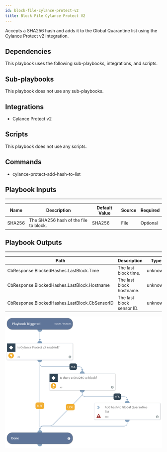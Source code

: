 ```yaml
---
id: block-file-cylance-protect-v2
title: Block File Cylance Protect V2
---
```


Accepts a SHA256 hash and adds it to the Global Quarantine list using the Cylance Protect v2 integration.

## Dependencies
This playbook uses the following sub-playbooks, integrations, and scripts.

## Sub-playbooks
This playbook does not use any sub-playbooks.

## Integrations
* Cylance Protect v2

## Scripts
This playbook does not use any scripts.

## Commands
* cylance-protect-add-hash-to-list

## Playbook Inputs
---

| **Name** | **Description** | **Default Value** | **Source** | **Required** |
| --- | --- | --- | --- | --- |
| SHA256 | The SHA256 hash of the file to block. | SHA256 | File | Optional |

## Playbook Outputs
---

| **Path** | **Description** | **Type** |
| --- | --- | --- |
| CbResponse.BlockedHashes.LastBlock.Time | The last block time. | unknown |
| CbResponse.BlockedHashes.LastBlock.Hostname | The last block hostname. | unknown |
| CbResponse.BlockedHashes.LastBlock.CbSensorID | The last block sensor ID. | unknown |

![Block_File_Cylance_Protect_v2](https://github.com/ElazarK/content-docs/blob/master/images/playbooks/Block_File_Cylance_Protect_v2.png)

